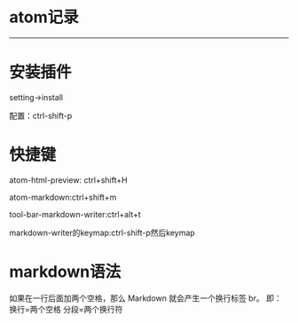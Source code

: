 # atom记录

***

# 安装插件

setting->install

配置：ctrl-shift-p

# 快捷键

atom-html-preview: ctrl+shift+H

atom-markdown:ctrl+shift+m

tool-bar-markdown-writer:ctrl+alt+t

markdown-writer的keymap:ctrl-shift-p然后keymap

# markdown语法
如果在一行后面加两个空格，那么 Markdown 就会产生一个换行标签 br。
即：
换行=两个空格
分段=两个换行符
